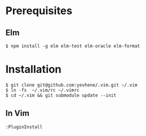 # Prerequisites
## Elm

    $ npm install -g elm elm-test elm-oracle elm-format

# Installation

    $ git clone git@github.com:yevhene/.vim.git ~/.vim
    $ ln -fs  ~/.vim/rc ~/.vimrc
    $ cd ~/.vim && git submodule update --init

## In Vim

    :PluginInstall

